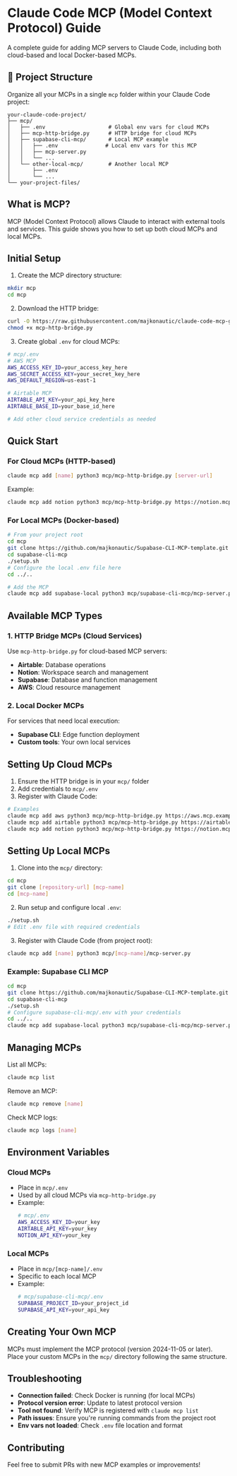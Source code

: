 # Claude Code MCP (Model Context Protocol) Guide

A complete guide for adding MCP servers to Claude Code, including both cloud-based and local Docker-based MCPs.

## 📁 Project Structure

Organize all your MCPs in a single `mcp` folder within your Claude Code project:

```
your-claude-code-project/
├── mcp/
│   ├── .env                    # Global env vars for cloud MCPs
│   ├── mcp-http-bridge.py      # HTTP bridge for cloud MCPs
│   ├── supabase-cli-mcp/       # Local MCP example
│   │   ├── .env               # Local env vars for this MCP
│   │   ├── mcp-server.py
│   │   └── ...
│   └── other-local-mcp/        # Another local MCP
│       ├── .env
│       └── ...
└── your-project-files/
```

## What is MCP?

MCP (Model Context Protocol) allows Claude to interact with external tools and services. This guide shows you how to set up both cloud MCPs and local MCPs.

## Initial Setup

1. Create the MCP directory structure:
```bash
mkdir mcp
cd mcp
```

2. Download the HTTP bridge:
```bash
curl -O https://raw.githubusercontent.com/majkonautic/claude-code-mcp-guide/main/mcp-http-bridge.py
chmod +x mcp-http-bridge.py
```

3. Create global `.env` for cloud MCPs:
```bash
# mcp/.env
# AWS MCP
AWS_ACCESS_KEY_ID=your_access_key_here
AWS_SECRET_ACCESS_KEY=your_secret_key_here
AWS_DEFAULT_REGION=us-east-1

# Airtable MCP
AIRTABLE_API_KEY=your_api_key_here
AIRTABLE_BASE_ID=your_base_id_here

# Add other cloud service credentials as needed
```

## Quick Start

### For Cloud MCPs (HTTP-based)

```bash
claude mcp add [name] python3 mcp/mcp-http-bridge.py [server-url]
```

Example:
```bash
claude mcp add notion python3 mcp/mcp-http-bridge.py https://notion.mcp.example.com/
```

### For Local MCPs (Docker-based)

```bash
# From your project root
cd mcp
git clone https://github.com/majkonautic/Supabase-CLI-MCP-template.git supabase-cli-mcp
cd supabase-cli-mcp
./setup.sh
# Configure the local .env file here
cd ../..

# Add the MCP
claude mcp add supabase-local python3 mcp/supabase-cli-mcp/mcp-server.py
```

## Available MCP Types

### 1. HTTP Bridge MCPs (Cloud Services)

Use `mcp-http-bridge.py` for cloud-based MCP servers:

* **Airtable**: Database operations
* **Notion**: Workspace search and management
* **Supabase**: Database and function management
* **AWS**: Cloud resource management

### 2. Local Docker MCPs

For services that need local execution:

* **Supabase CLI**: Edge function deployment
* **Custom tools**: Your own local services

## Setting Up Cloud MCPs

1. Ensure the HTTP bridge is in your `mcp/` folder
2. Add credentials to `mcp/.env`
3. Register with Claude Code:

```bash
# Examples
claude mcp add aws python3 mcp/mcp-http-bridge.py https://aws.mcp.example.com/
claude mcp add airtable python3 mcp/mcp-http-bridge.py https://airtable.mcp.example.com/
claude mcp add notion python3 mcp/mcp-http-bridge.py https://notion.mcp.example.com/
```

## Setting Up Local MCPs

1. Clone into the `mcp/` directory:
```bash
cd mcp
git clone [repository-url] [mcp-name]
cd [mcp-name]
```

2. Run setup and configure local `.env`:
```bash
./setup.sh
# Edit .env file with required credentials
```

3. Register with Claude Code (from project root):
```bash
claude mcp add [name] python3 mcp/[mcp-name]/mcp-server.py
```

### Example: Supabase CLI MCP

```bash
cd mcp
git clone https://github.com/majkonautic/Supabase-CLI-MCP-template.git supabase-cli-mcp
cd supabase-cli-mcp
./setup.sh
# Configure supabase-cli-mcp/.env with your credentials
cd ../..
claude mcp add supabase-local python3 mcp/supabase-cli-mcp/mcp-server.py
```

## Managing MCPs

List all MCPs:
```bash
claude mcp list
```

Remove an MCP:
```bash
claude mcp remove [name]
```

Check MCP logs:
```bash
claude mcp logs [name]
```

## Environment Variables

### Cloud MCPs
- Place in `mcp/.env`
- Used by all cloud MCPs via `mcp-http-bridge.py`
- Example:
  ```bash
  # mcp/.env
  AWS_ACCESS_KEY_ID=your_key
  AIRTABLE_API_KEY=your_key
  NOTION_API_KEY=your_key
  ```

### Local MCPs
- Place in `mcp/[mcp-name]/.env`
- Specific to each local MCP
- Example:
  ```bash
  # mcp/supabase-cli-mcp/.env
  SUPABASE_PROJECT_ID=your_project_id
  SUPABASE_API_KEY=your_api_key
  ```

## Creating Your Own MCP

MCPs must implement the MCP protocol (version 2024-11-05 or later). Place your custom MCPs in the `mcp/` directory following the same structure.

## Troubleshooting

* **Connection failed**: Check Docker is running (for local MCPs)
* **Protocol version error**: Update to latest protocol version
* **Tool not found**: Verify MCP is registered with `claude mcp list`
* **Path issues**: Ensure you're running commands from the project root
* **Env vars not loaded**: Check `.env` file location and format

## Contributing

Feel free to submit PRs with new MCP examples or improvements!
